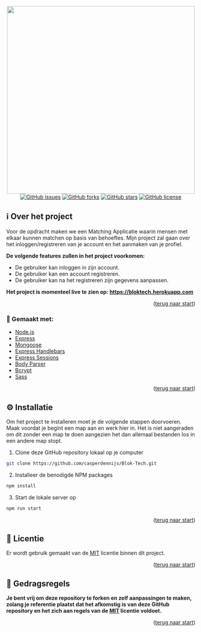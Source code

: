 <section align="center" id="start"><img src="https://i.postimg.cc/bJDz6Tr0/repo-logo.png" width="500"></section>

<section align="center">
  <a href="https://github.com/casperdennijs/Blok-Tech/issues" target="_blank"><img alt="GitHub issues" src="https://img.shields.io/github/issues/casperdennijs/Blok-Tech"></a>
  <a href="https://github.com/casperdennijs/Blok-Tech/network" target="_blank"><img alt="GitHub forks" src="https://img.shields.io/github/forks/casperdennijs/Blok-Tech"></a>
  <a href="https://github.com/casperdennijs/Blok-Tech/stargazers" target="_blank"><img alt="GitHub stars" src="https://img.shields.io/github/stars/casperdennijs/Blok-Tech"></a>
  <a href="https://github.com/casperdennijs/Blok-Tech/blob/main/LICENSE" target="_blank"><img alt="GitHub license" src="https://img.shields.io/github/license/casperdennijs/Blok-Tech"></a>
</section>

<h2>ℹ️ Over het project</h2>
  <p>Voor de opdracht maken we een Matching Applicatie waarin mensen met elkaar kunnen matchen op basis van behoeftes. Mijn project zal gaan over het inloggen/registreren van je   account en het aanmaken van je profiel.</p>
  <p><b>De volgende features zullen in het project voorkomen:</b></p>
  <ul>
    <li>De gebruiker kan inloggen in zijn account.</li>
    <li>De gebruiker kan een account registreren.</li>
    <li>De gebruiker kan na het registreren zijn gegevens aanpassen.</li>
  </ul>
  
  <p><b>Het project is momenteel live te zien op: <a href="https://bloktech.herokuapp.com">https://bloktech.herokuapp.com</a></b></p>

<p align="right">(<a href="#start">terug naar start</a>)</p>
  
<h3>🧰 Gemaakt met:</h3>
  <ul>
    <li><a href="https://nodejs.org/en/" target="_blank">Node.js</a></li>
    <li><a href="https://expressjs.com/" target="_blank">Express</a></li>
    <li><a href="https://mongoosejs.com/" target="_blank">Mongoose</a></li>
    <li><a href="https://www.npmjs.com/package/express-handlebars" target="_blank">Express Handlebars</a></li>
    <li><a href="https://www.npmjs.com/package/express-session" target="_blank">Express Sessions</a></li>
    <li><a href="https://www.npmjs.com/package/body-parser" target="_blank">Body Parser</a></li>
    <li><a href="https://www.npmjs.com/package/bcrypt" target="_blank">Bcrypt</a></li>
    <li><a href="https://www.npmjs.com/package/sass" target="_blank">Sass</a></li>
  </ul>
  
<p align="right">(<a href="#start">terug naar start</a>)</p>

<h2>⚙️ Installatie</h2>
  <p>Om het project te installeren moet je de volgende stappen doorvoeren. Maak voordat je begint een map aan en werk hier in. Het is niet aangeraden om dit zonder een map te     doen aangezien het dan allemaal bestanden los in een andere map stopt.</p>
  
  1. Clone deze GitHub repository lokaal op je computer
  ```sh
  git clone https://github.com/casperdennijs/Blok-Tech.git
  ```
  2. Installeer de benodigde NPM packages
  ```sh
  npm install
  ```
  3. Start de lokale server op
  ```sh
  npm run start
  ```
  
<p align="right">(<a href="#start">terug naar start</a>)</p>

<h2>📄 Licentie</h2>
  <p>Er wordt gebruik gemaakt van de <a href="https://github.com/casperdennijs/Blok-Tech/blob/main/LICENSE">MIT</a> licentie binnen dit project.</p>
  
<p align="right">(<a href="#start">terug naar start</a>)</p>

<h2>📝 Gedragsregels</h2>
  <p><b>Je bent vrij om deze repository te forken en zelf aanpassingen te maken, zolang je referentie plaatst dat het afkomstig is van deze GitHub repository en het zich aan regels van de <a href="https://github.com/casperdennijs/Blok-Tech/blob/main/LICENSE">MIT</a> licentie voldoet.</b></p>
  
<p align="right">(<a href="#start">terug naar start</a>)</p>
